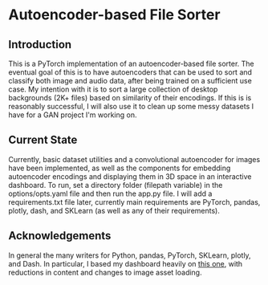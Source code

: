 # Autoencoder-based File Sorter

## Introduction

This is a PyTorch implementation of an autoencoder-based file sorter. The eventual goal of this is to have autoencoders that can be used to sort and classify both image and audio data, after being trained on a sufficient use case. My intention with it is to sort a large collection of desktop backgrounds (2K+ files) based on similarity of their encodings. If this is is reasonably successful, I will also use it to clean up some messy datasets I have for a GAN project I'm working on.

## Current State

Currently, basic dataset utilities and a convolutional autoencoder for images have been implemented, as well as the components for embedding autoencoder encodings and displaying them in 3D space in an interactive dashboard. To run, set a directory folder (filepath variable) in the options/opts.yaml file and then run the app.py file. I will add a requirements.txt file later, currently main requirements are PyTorch, pandas, plotly, dash, and SKLearn (as well as any of their requirements).

## Acknowledgements

In general the many writers for Python, pandas, PyTorch, SKLearn, plotly, and Dash. In particular, I based my dashboard heavily on [this one](https://dash-gallery.plotly.host/dash-tsne/), with reductions in content and changes to image asset loading.

